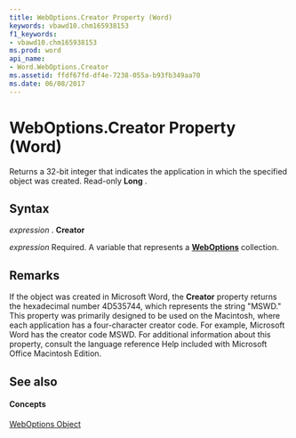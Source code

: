 ```yaml
---
title: WebOptions.Creator Property (Word)
keywords: vbawd10.chm165938153
f1_keywords:
- vbawd10.chm165938153
ms.prod: word
api_name:
- Word.WebOptions.Creator
ms.assetid: ffdf67fd-df4e-7238-055a-b93fb349aa70
ms.date: 06/08/2017
---
```



# WebOptions.Creator Property (Word)

Returns a 32-bit integer that indicates the application in which the specified object was created. Read-only  **Long** .


## Syntax

 _expression_ . **Creator**

 _expression_ Required. A variable that represents a **[WebOptions](Word.WebOptions.md)** collection.


## Remarks

If the object was created in Microsoft Word, the  **Creator** property returns the hexadecimal number 4D535744, which represents the string "MSWD." This property was primarily designed to be used on the Macintosh, where each application has a four-character creator code. For example, Microsoft Word has the creator code MSWD. For additional information about this property, consult the language reference Help included with Microsoft Office Macintosh Edition.


## See also


#### Concepts


[WebOptions Object](Word.WebOptions.md)

